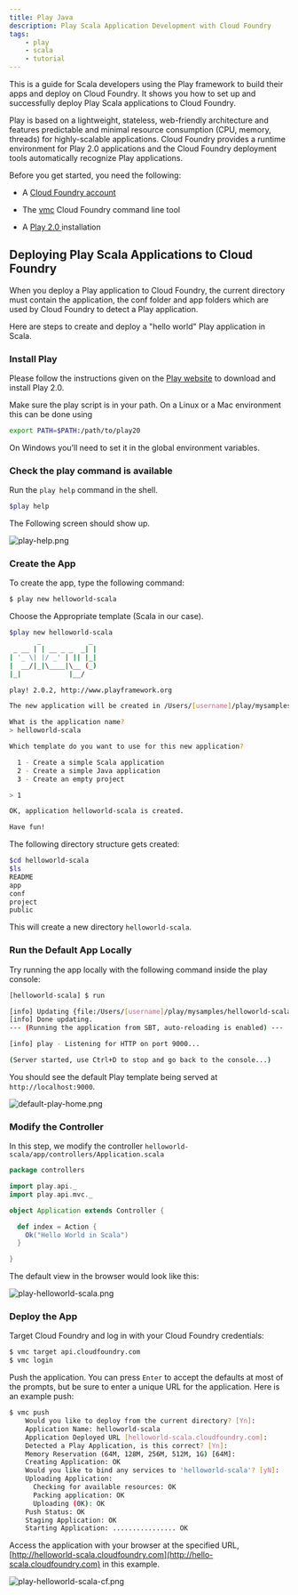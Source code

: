 ```yaml
---
title: Play Java
description: Play Scala Application Development with Cloud Foundry
tags:
    - play
    - scala
    - tutorial
---
```


This is a guide for Scala developers using the Play framework to build their apps and
deploy on Cloud Foundry. It shows you how to set up and successfully deploy Play Scala applications
to Cloud Foundry.

Play is based on a lightweight, stateless, web-friendly architecture and features predictable
and minimal resource consumption (CPU, memory, threads) for highly-scalable applications.
Cloud Foundry provides a runtime environment for Play 2.0 applications and the Cloud Foundry
deployment tools automatically recognize Play applications.

Before you get started, you need the following:

+  A [Cloud Foundry account](http://cloudfoundry.com/signup)

+  The [vmc](/tools/vmc/installing-vmc.html) Cloud Foundry command line tool

+  A [Play 2.0 ](http://www.playframework.org/documentation/2.0.2/Home) installation

## Deploying Play Scala Applications to Cloud Foundry

When you deploy a Play application to Cloud Foundry, the current directory must contain
the application, the conf folder and app folders which are used by Cloud Foundry to detect
a Play application.

Here are steps to create and deploy a "hello world" Play application in Scala.

### Install Play

Please follow the instructions given on the [Play website](http://www.playframework.org/documentation/2.0.2/Installing)
to download and install Play 2.0.

Make sure the play script is in your path. On a Linux or a Mac environment this can be done using

``` bash
export PATH=$PATH:/path/to/play20
```
On Windows you’ll need to set it in the global environment variables.

### Check the play command is available
Run the `play help` command in the shell.

``` bash
$play help
```
The Following screen should show up.

![play-help.png](/images/screenshots/play/play-help.png)

### Create the App

To create the app, type the following command:

``` bash
$ play new helloworld-scala

```
Choose the Appropriate template (Scala in our case).

``` bash
$play new helloworld-scala
       _            _
 _ __ | | __ _ _  _| |
| '_ \| |/ _' | || |_|
|  __/|_|\____|\__ (_)
|_|            |__/

play! 2.0.2, http://www.playframework.org

The new application will be created in /Users/[username]/play/mysamples/helloworld-scala

What is the application name?
> helloworld-scala

Which template do you want to use for this new application?

  1 - Create a simple Scala application
  2 - Create a simple Java application
  3 - Create an empty project

> 1

OK, application helloworld-scala is created.

Have fun!
```

The following directory structure gets created:

```bash
$cd helloworld-scala
$ls
README
app
conf
project
public
```
This will create a new directory `helloworld-scala`.

### Run the Default App Locally

Try running the app locally with the following command inside the play console:

```bash
[helloworld-scala] $ run

[info] Updating {file:/Users/[username]/play/mysamples/helloworld-scala/}helloworld...
[info] Done updating.
--- (Running the application from SBT, auto-reloading is enabled) ---

[info] play - Listening for HTTP on port 9000...

(Server started, use Ctrl+D to stop and go back to the console...)
```
You should see the default Play template being served at `http://localhost:9000`.

![default-play-home.png](/images/screenshots/play/default-play-home.png)

### Modify the Controller

In this step, we modify the controller `helloworld-scala/app/controllers/Application.scala`

```scala
package controllers

import play.api._
import play.api.mvc._

object Application extends Controller {

  def index = Action {
    Ok("Hello World in Scala")
  }

}

```
The default view in the browser would look like this:

![play-helloworld-scala.png](/images/screenshots/play/play-helloworld-scala.png)


### Deploy the App

Target Cloud Foundry and log in with your Cloud Foundry credentials:

```bash
$ vmc target api.cloudfoundry.com
$ vmc login
```

Push the application. You can press `Enter` to accept the defaults at most of the prompts,
but be sure to enter a unique URL for the application. Here is an example push:

``` bash
$ vmc push
    Would you like to deploy from the current directory? [Yn]:
    Application Name: helloworld-scala
    Application Deployed URL [helloworld-scala.cloudfoundry.com]:
    Detected a Play Application, is this correct? [Yn]:
    Memory Reservation (64M, 128M, 256M, 512M, 1G) [64M]:
    Creating Application: OK
    Would you like to bind any services to 'helloworld-scala'? [yN]:
    Uploading Application:
      Checking for available resources: OK
      Packing application: OK
      Uploading (0K): OK
    Push Status: OK
    Staging Application: OK
    Starting Application: ................ OK
```

Access the application with your browser at the specified URL,
 [http://helloworld-scala.cloudfoundry.com](http://hello-scala.cloudfoundry.com) in this example.

![play-helloworld-scala-cf.png](/images/screenshots/play/play-helloworld-scala-cf.png)



